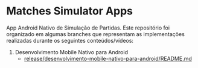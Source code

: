 # Matches Simulator Apps

App Android Nativo de Simulação de Partidas. Este repositório foi organizado em algumas branches que representam as implementações realizadas durante os seguintes conteúdos/vídeos:

1. Desenvolvimento Mobile Nativo para Android
      - [release/desenvolvimento-mobile-nativo-para-android/README.md](https://github.com/soaresaj/matches-simulator-apps/tree/release/desenvolvimento-mobile-nativo-para-android)
